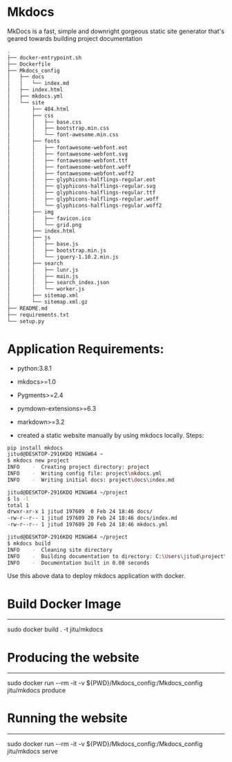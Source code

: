 # Mkdocs
MkDocs is a fast, simple and downright gorgeous static site generator that's geared towards building project documentation

```bash
.
├── docker-entrypoint.sh
├── Dockerfile
├── Mkdocs_config
│   ├── docs
│   │   └── index.md
│   ├── index.html
│   ├── mkdocs.yml
│   └── site
│       ├── 404.html
│       ├── css
│       │   ├── base.css
│       │   ├── bootstrap.min.css
│       │   └── font-awesome.min.css
│       ├── fonts
│       │   ├── fontawesome-webfont.eot
│       │   ├── fontawesome-webfont.svg
│       │   ├── fontawesome-webfont.ttf
│       │   ├── fontawesome-webfont.woff
│       │   ├── fontawesome-webfont.woff2
│       │   ├── glyphicons-halflings-regular.eot
│       │   ├── glyphicons-halflings-regular.svg
│       │   ├── glyphicons-halflings-regular.ttf
│       │   ├── glyphicons-halflings-regular.woff
│       │   └── glyphicons-halflings-regular.woff2
│       ├── img
│       │   ├── favicon.ico
│       │   └── grid.png
│       ├── index.html
│       ├── js
│       │   ├── base.js
│       │   ├── bootstrap.min.js
│       │   └── jquery-1.10.2.min.js
│       ├── search
│       │   ├── lunr.js
│       │   ├── main.js
│       │   ├── search_index.json
│       │   └── worker.js
│       ├── sitemap.xml
│       └── sitemap.xml.gz
├── README.md
├── requirements.txt
└── setup.py
```
# Application Requirements:
 * python:3.8.1
 * mkdocs>=1.0
 * Pygments>=2.4
 * pymdown-extensions>=6.3
 * markdown>=3.2

* created a static website manually by using mkdocs locally.
Steps:
```bash
pip install mkdocs
jitud@DESKTOP-2916KDQ MINGW64 ~
$ mkdocs new project
INFO    -  Creating project directory: project
INFO    -  Writing config file: project\mkdocs.yml
INFO    -  Writing initial docs: project\docs\index.md

jitud@DESKTOP-2916KDQ MINGW64 ~/project
$ ls -l
total 1
drwxr-xr-x 1 jitud 197609  0 Feb 24 18:46 docs/
-rw-r--r-- 1 jitud 197609 20 Feb 24 18:46 docs/index.md
-rw-r--r-- 1 jitud 197609 20 Feb 24 18:46 mkdocs.yml

jitud@DESKTOP-2916KDQ MINGW64 ~/project
$ mkdocs build
INFO    -  Cleaning site directory
INFO    -  Building documentation to directory: C:\Users\jitud\project\site
INFO    -  Documentation built in 0.08 seconds

```
Use this above data to deploy mkdocs application with docker.

# Build Docker Image
----------------------
 sudo docker build . -t jitu/mkdocs
 
# Producing the website
----------------------
sudo docker run --rm -it -v ${PWD}/Mkdocs_config:/Mkdocs_config jitu/mkdocs produce

# Running the website
----------------------
 sudo docker run --rm -it -v ${PWD}/Mkdocs_config:/Mkdocs_config jitu/mkdocs serve



